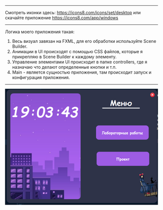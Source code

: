 
---
Смотреть иконки здесь: https://icons8.com/icons/set/desktop или скачайте приложение https://icons8.com/app/windows

--- 

Логика моего приложения такая: 
1. Весь визуал завязан на FXML, для его обработки используйте Scene Builder.
2. Анимации в UI происходят с помощью CSS файлов, которые я прикрепляю в Scene Builder к каждому элементу. 
3. Управление элементами UI происходит в папке controllers, где я назначаю что делают определенные кнопки и т.п. 
4. Main - является сущностью приложения, там происходит запуск и конфигурация приложения. 

---
![img.png](photoREADME/menu.png)

